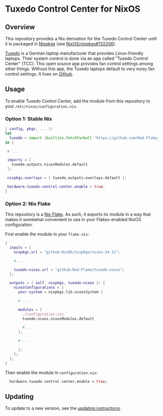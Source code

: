 # Tuxedo Control Center for NixOS

## Overview

This repository provides a Nix derivation for the Tuxedo Control
Center until it is packaged in
[Nixpkgs](https://github.com/NixOS/nixpkgs) (see
[NixOS/nixpkgs#132206](https://github.com/NixOS/nixpkgs/issues/132206)).

[Tuxedo](https://www.tuxedocomputers.com/) is a German laptop
manufacturer that provides Linux-friendly laptops. Their system
control is done via an app called "Tuxedo Control Center" (TCC). This
open source app provides fan control settings among other
things. Without this app, the Tuxedo laptops default to very noisy fan
control settings. It lives on
[Github](https://github.com/tuxedocomputers/tuxedo-control-center).

## Usage

To enable Tuxedo Control Center, add the module from this repository
to your `/etc/nixos/configuration.nix`.

### Option 1: Stable Nix

```nix
{ config, pkgs, ... }:
let
  tuxedo = import (builtins.fetchTarball "https://github.com/Red-Flake/tuxedo-nixos/archive/master.tar.gz");
in {

 # ...

 imports = [
   tuxedo.outputs.nixosModules.default
 ];

 nixpkgs.overlays = [ tuxedo.outputs.overlays.default ];

 hardware.tuxedo-control-center.enable = true;
}
```

### Option 2: Nix Flake

This repository is a [Nix Flake](https://nixos.wiki/wiki/Flakes). As
such, it exports its module in a way that makes it somewhat convenient
to use in your Flakes-enabled NixOS configuration.

First enable the module in your `flake.nix`:

```nix
{
  inputs = {
	nixpkgs.url = "github:NixOS/nixpkgs/nixos-24.11";

	# ...

	tuxedo-nixos.url = "github:Red-Flake/tuxedo-nixos";
  };

  outputs = { self, nixpkgs, tuxedo-nixos }: {
	nixosConfigurations = {
	  your-system = nixpkgs.lib.nixosSystem {

	  # ...

	  modules = [
		./configuration.nix
		tuxedo-nixos.nixosModules.default

		# ...
	  ];

	  # ...

	  };
	};
  };
}
```

Then enable the module in `configuration.nix`:

```nix
  hardware.tuxedo-control-center.enable = true;
```

## Updating

To update to a new version, see the [updating
instructions](./pkgs/tuxedo-control-center/README.md).

